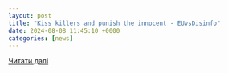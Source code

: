 ```yaml
---
layout: post
title: "Kiss killers and punish the innocent - EUvsDisinfo"
date: 2024-08-08 11:45:10 +0000
categories: [news]
---
```


[Читати далі](https://euvsdisinfo.eu/kiss-killers-and-punish-the-innocent/)
